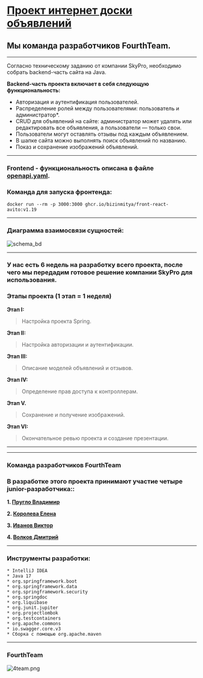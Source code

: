 # <u>Проект интернет доски объявлений</u>
## Мы команда разработчиков FourthTeam.
<hr>

Согласно техническому заданию от компании SkyPro, необходимо собрать backend-часть сайта на Java.

**Backend-часть проекта включает в себя следующую функциональность:**

- Авторизация и аутентификация пользователей.
- Распределение ролей между пользователями: пользователь и администратор*.
- CRUD для объявлений на сайте: администратор может удалять или редактировать все объявления, а пользователи — только свои.
- Пользователи могут оставлять отзывы под каждым объявлением.
- В шапке сайта можно выполнять поиск объявлений по названию.
- Показ и сохранение изображений объявлений.

<hr>

### Frontend - функциональность описана в файле [openapi.yaml](openapi.yaml).
### Команда для запуска фронтенда:
```
docker run --rm -p 3000:3000 ghcr.io/bizinmitya/front-react-avito:v1.19
```

<hr>

### Диаграмма взаимосвязи сущностей:

![schema_bd](https://github.com/Pruglo92/example-for-graduate-work/blob/%2314/schema_bd.png)

<hr>

### У нас есть 6 недель на разработку всего проекта, после чего мы передадим готовое решение компании SkyPro для использования.
### Этапы проекта (1 этап = 1 неделя)

**Этап I:**
>Настройка проекта Spring.

**Этап II:**
>Настройка авторизации и аутентификации.

**Этап III:**
>Описание моделей объявлений и отзывов.

**Этап IV:**
>Определение прав доступа к контроллерам.

**Этап V.**
>Сохранение и получение изображений.

**Этап VI:**
>Окончательное ревью проекта и создание презентации.

<hr>

<hr>

### Команда разработчиков FourthTeam
### В разработке этого проекта принимают участие четыре junior-разработчика::

**1. [Пругло Владимир](https://github.com/Pruglo92)**

**2. [Королева Елена](https://github.com/koroliana)**

**3. [Иванов Виктор](https://github.com/Microd18)**

**4. [Волков Дмитрий](https://github.com/DmitriiVolkovIzh)**

<hr>

### Инструменты разработки:
```
* IntelliJ IDEA
* Java 17
* org.springframework.boot
* org.springframework.data
* org.springframework.security
* org.springdoc
* org.liquibase
* org.junit.jupiter
* org.projectlombok
* org.testcontainers
* org.apache.commons
* io.swagger.core.v3
* Сборка с помощью org.apache.maven
```
<hr>

### FourthTeam
![4team.png](https://github.com/Pruglo92/example-for-graduate-work/blob/%2314/4team.png)


